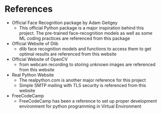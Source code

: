 # References
- Official Face Recognition package by Adam Geitgey
    - This official Python package is a major inspiration behind this project. The pre-trained face-recognition models as well as some ML coding practices are referenced from this package
- Official Website of Dlib
    - dlib face recognition models and functions to access them to get optimal results are referenced from this website
- Official Website of OpenCV
    - from webcam recording to storing unknown images are referenced from this website
- Real Python Website
    - The realpython.com is another major reference for this project
    - Simple SMTP mailing with TLS security is referenced from this website
- FreeCodeCamp
    - FreeCodeCamp has been a reference to set up proper development environment for python programming in Virtual Environment